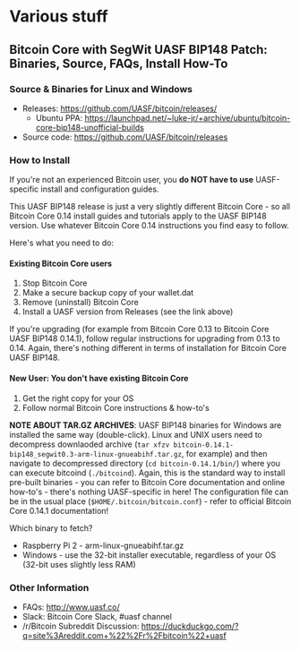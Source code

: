 # Various stuff

## Bitcoin Core with SegWit UASF BIP148 Patch: Binaries, Source, FAQs, Install How-To

### Source & Binaries for Linux and Windows

* Releases: https://github.com/UASF/bitcoin/releases/
  * Ubuntu PPA: https://launchpad.net/~luke-jr/+archive/ubuntu/bitcoin-core-bip148-unofficial-builds
* Source code: https://github.com/UASF/bitcoin/releases

### How to Install

If you're not an experienced Bitcoin user, you **do NOT have to use** UASF-specific install and configuration guides. 

This UASF BIP148 release is just a very slightly different Bitcoin Core - so all Bitcoin Core 0.14 install guides and tutorials apply to the UASF BIP148 version. Use whatever Bitcoin Core 0.14 instructions you find easy to follow.

Here's what you need to do:

#### Existing Bitcoin Core users

1. Stop Bitcoin Core
2. Make a secure backup copy of your wallet.dat
3. Remove (uninstall) Bitcoin Core
4. Install a UASF version from Releases (see the link above)

If you're upgrading (for example from Bitcoin Core 0.13 to Bitcoin Core UASF BIP148 0.14.1), follow regular instructions for upgrading from 0.13 to 0.14. Again, there's nothing different in terms of installation for Bitcoin Core UASF BIP148.

#### New User: You don't have existing Bitcoin Core

1. Get the right copy for your OS
2. Follow normal Bitcoin Core instructions & how-to's

**NOTE ABOUT TAR.GZ ARCHIVES**: UASF BIP148 binaries for Windows are installed the same way (double-click). Linux and UNIX users need to decompress downlaoded archive (`tar xfzv bitcoin-0.14.1-bip148_segwit0.3-arm-linux-gnueabihf.tar.gz`, for example) and then navigate to decompressed directory (`cd bitcoin-0.14.1/bin/`) where you can execute bitcoind (`./bitcoind`). Again, this is the standard way to install pre-built binaries - you can refer to Bitcoin Core documentation and online how-to's - there's nothing UASF-specific in here! The configuration file can be in the usual place (`$HOME/.bitcoin/bitcoin.conf`) - refer to official Bitcoin Core 0.14.1 documentation!

Which binary to fetch?

* Raspberry Pi 2 - arm-linux-gnueabihf.tar.gz
* Windows - use the 32-bit installer executable, regardless of your OS (32-bit uses slightly less RAM)

### Other Information

* FAQs: http://www.uasf.co/
* Slack: Bitcoin Core Slack, #uasf channel
* /r/Bitcoin Subreddit Discussion: https://duckduckgo.com/?q=site%3Areddit.com+%22%2Fr%2Fbitcoin%22+uasf

